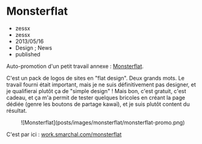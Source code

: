 # Monsterflat
- zessx
- zessx
- 2013/05/16
- Design ; News
- published

Auto-promotion d'un petit travail annexe : [Monsterflat](http://work.smarchal.com/monsterflat/).

C'est un pack de logos de sites en "flat design". Deux grands mots. Le travail fourni était important, mais je ne suis définitivement pas designer, et je qualifierai plutôt ça de "simple design" !
Mais bon, c'est gratuit, c'est cadeau, et ça m'a permit de tester quelques bricoles en créant la page dédiée (genre les boutons de partage kawaï), et je suis plutôt content du résultat.

<center>![Monsterflat](posts/images/monsterflat/monsterflat-promo.png)</center>

C'est par ici : [work.smarchal.com/monsterflat](http://work.smarchal.com/monsterflat/)